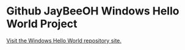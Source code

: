 # Github JayBeeOH Windows Hello World Project

<a href="https://github.com/JayBeeOH/WindowsHelloWorld/">Visit the Windows Hello World repository site.</a>
